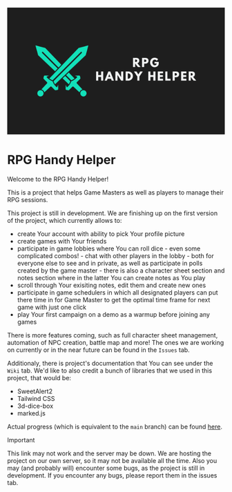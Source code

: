 <p align="center">
    <img src="banner-rpg.png" alt="banner-logo">
</p>

# RPG Handy Helper

Welcome to the RPG Handy Helper!

This is a project that helps Game Masters as well as players to manage their RPG sessions.

This project is still in development. We are finishing up on the first version of the project, which currently allows to:
- create Your account with ability to pick Your profile picture
- create games with Your friends
- participate in game lobbies where You can roll dice - even some complicated combos! - chat with other players in the lobby - both for everyone else to see and in private, as well as participate in polls created by the game master - there is also a character sheet section and notes section where in the latter You can create notes as You play
- scroll through Your exisiting notes, edit them and create new ones
- participate in game schedulers in which all designated players can put there time in for Game Master to get the optimal time frame for next game with just one click
- play Your first campaign on a demo as a warmup before joining any games

There is more features coming, such as full character sheet management, automation of NPC creation, battle map and more! The ones we are working on currently or in the near future can be found in the `Issues` tab.

Additionaly, there is project's documentation that You can see under the `Wiki` tab. We'd like to also credit a bunch of libraries that we used in this project, that would be:
- SweetAlert2
- Tailwind CSS
- 3d-dice-box
- marked.js

Actual progress (which is equivalent to the `main` branch) can be found [here](https://rpg.adrian-goral.dev).

> [!IMPORTANT]
> This link may not work and the server may be down. We are hosting the project on our own server, so it may not be available all the time. Also you may (and probably will) encounter some bugs, as the project is still in development. If you encounter any bugs, please report them in the issues tab.
